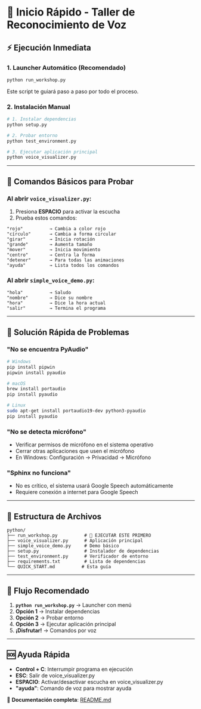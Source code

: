 # 🚀 Inicio Rápido - Taller de Reconocimiento de Voz

## ⚡ Ejecución Inmediata

### 1. Launcher Automático (Recomendado)
```bash
python run_workshop.py
```
Este script te guiará paso a paso por todo el proceso.

### 2. Instalación Manual
```bash
# 1. Instalar dependencias
python setup.py

# 2. Probar entorno
python test_environment.py

# 3. Ejecutar aplicación principal
python voice_visualizer.py
```

---

## 🎤 Comandos Básicos para Probar

### Al abrir `voice_visualizer.py`:
1. Presiona **ESPACIO** para activar la escucha
2. Prueba estos comandos:

```
"rojo"          → Cambia a color rojo
"círculo"       → Cambia a forma circular
"girar"         → Inicia rotación
"grande"        → Aumenta tamaño
"mover"         → Inicia movimiento
"centro"        → Centra la forma
"detener"       → Para todas las animaciones
"ayuda"         → Lista todos los comandos
```

### Al abrir `simple_voice_demo.py`:
```
"hola"          → Saludo
"nombre"        → Dice su nombre
"hora"          → Dice la hora actual
"salir"         → Termina el programa
```

---

## 🔧 Solución Rápida de Problemas

### "No se encuentra PyAudio"
```bash
# Windows
pip install pipwin
pipwin install pyaudio

# macOS
brew install portaudio
pip install pyaudio

# Linux
sudo apt-get install portaudio19-dev python3-pyaudio
pip install pyaudio
```

### "No se detecta micrófono"
- Verificar permisos de micrófono en el sistema operativo
- Cerrar otras aplicaciones que usen el micrófono
- En Windows: Configuración → Privacidad → Micrófono

### "Sphinx no funciona"
- No es crítico, el sistema usará Google Speech automáticamente
- Requiere conexión a internet para Google Speech

---

## 📂 Estructura de Archivos

```
python/
├── run_workshop.py          # 🚀 EJECUTAR ESTE PRIMERO
├── voice_visualizer.py      # Aplicación principal
├── simple_voice_demo.py     # Demo básico
├── setup.py                 # Instalador de dependencias
├── test_environment.py      # Verificador de entorno
├── requirements.txt         # Lista de dependencias
└── QUICK_START.md          # Esta guía
```

---

## 🎯 Flujo Recomendado

1. **`python run_workshop.py`** → Launcher con menú
2. **Opción 1** → Instalar dependencias
3. **Opción 2** → Probar entorno
4. **Opción 3** → Ejecutar aplicación principal
5. **¡Disfrutar!** → Comandos por voz

---

## 🆘 Ayuda Rápida

- **Control + C**: Interrumpir programa en ejecución
- **ESC**: Salir de voice_visualizer.py
- **ESPACIO**: Activar/desactivar escucha en voice_visualizer.py
- **"ayuda"**: Comando de voz para mostrar ayuda

🔗 **Documentación completa**: [README.md](../README.md) 
